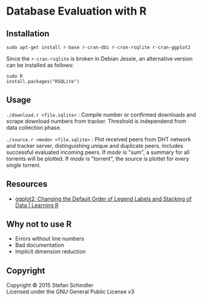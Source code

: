# Database Evaluation with R
## Installation
    sudo apt-get install r-base r-cran-dbi r-cran-rsqlite r-cran-ggplot2

Since the `r-cran-rsqlite` is broken in Debian Jessie, an alternative version can be installed as follows:

    sudo R
    install.packages("RSQLite")

## Usage
`./download.r <file.sqlite>`
:   Compile number or confirmed downloads and scrape download numbers from tracker. Threshold is independend from data collection phase.

`./source.r <mode> <file.sqlite>`
:   Plot received peers from DHT network and tracker server, distinguishing unique and duplicate peers. Includes successful evaluated incoming peers. If *mode* is "sum", a summary for all torrents will be plotted. If *mode* is "torrent", the source is plottet for every single torrent.

## Resources
* [ggplot2: Changing the Default Order of Legend Labels and Stacking of Data | Learning R](https://learnr.wordpress.com/2010/03/23/ggplot2-changing-the-default-order-of-legend-labels-and-stacking-of-data/)

## Why not to use R
* Errors without line numbers
* Bad documentation
* Implicit dimension reduction

## Copyright
Copyright © 2015 Stefan Schindler  
Licensed under the GNU General Public License v3
